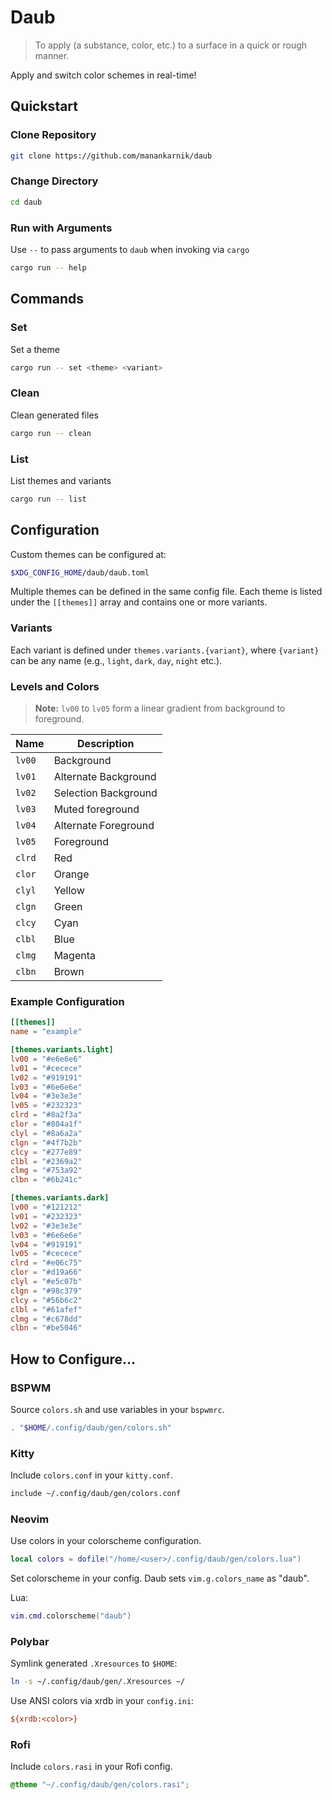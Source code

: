 # Daub

> To apply (a substance, color, etc.) to a surface in a quick or rough manner.

Apply and switch color schemes in real-time!

## Quickstart

### Clone Repository

```sh
git clone https://github.com/manankarnik/daub
```

### Change Directory

```sh
cd daub
```

### Run with Arguments

Use `--` to pass arguments to `daub` when invoking via `cargo`

```sh
cargo run -- help
```

## Commands

### Set

Set a theme

```sh
cargo run -- set <theme> <variant>
```

### Clean

Clean generated files

```sh
cargo run -- clean
```

### List

List themes and variants

```sh
cargo run -- list
```

## Configuration

Custom themes can be configured at:

```sh
$XDG_CONFIG_HOME/daub/daub.toml
```

Multiple themes can be defined in the same config file. Each theme is listed under the `[[themes]]` array and contains one or more variants.

### Variants

Each variant is defined under `themes.variants.{variant}`, where `{variant}` can be any name (e.g., `light`, `dark`, `day`, `night` etc.).

### Levels and Colors

> **Note:** `lv00` to `lv05` form a linear gradient from background to foreground.

| Name   | Description          |
| ------ | -------------------- |
| `lv00` | Background           |
| `lv01` | Alternate Background |
| `lv02` | Selection Background |
| `lv03` | Muted foreground     |
| `lv04` | Alternate Foreground |
| `lv05` | Foreground           |
| `clrd` | Red                  |
| `clor` | Orange               |
| `clyl` | Yellow               |
| `clgn` | Green                |
| `clcy` | Cyan                 |
| `clbl` | Blue                 |
| `clmg` | Magenta              |
| `clbn` | Brown                |

### Example Configuration

```toml
[[themes]]
name = "example"

[themes.variants.light]
lv00 = "#e6e6e6"
lv01 = "#cecece"
lv02 = "#919191"
lv03 = "#6e6e6e"
lv04 = "#3e3e3e"
lv05 = "#232323"
clrd = "#8a2f3a"
clor = "#804a1f"
clyl = "#8a6a2a"
clgn = "#4f7b2b"
clcy = "#277e89"
clbl = "#2369a2"
clmg = "#753a92"
clbn = "#6b241c"

[themes.variants.dark]
lv00 = "#121212"
lv01 = "#232323"
lv02 = "#3e3e3e"
lv03 = "#6e6e6e"
lv04 = "#919191"
lv05 = "#cecece"
clrd = "#e06c75"
clor = "#d19a66"
clyl = "#e5c07b"
clgn = "#98c379"
clcy = "#56b6c2"
clbl = "#61afef"
clmg = "#c678dd"
clbn = "#be5046"
```

## How to Configure...

### BSPWM

Source `colors.sh` and use variables in your `bspwmrc`.

```sh
. "$HOME/.config/daub/gen/colors.sh"
```

### Kitty

Include `colors.conf` in your `kitty.conf`.

```sh
include ~/.config/daub/gen/colors.conf
```

### Neovim

Use colors in your colorscheme configuration.

```lua
local colors = dofile("/home/<user>/.config/daub/gen/colors.lua")
```

Set colorscheme in your config. Daub sets `vim.g.colors_name` as "daub".

Lua:

```lua
vim.cmd.colorscheme("daub")
```

### Polybar

Symlink generated `.Xresources` to `$HOME`:

```sh
ln -s ~/.config/daub/gen/.Xresources ~/
```

Use ANSI colors via xrdb in your `config.ini`:

```ini
${xrdb:<color>}
```

### Rofi

Include `colors.rasi` in your Rofi config.

```css
@theme "~/.config/daub/gen/colors.rasi";
```
